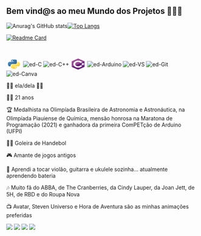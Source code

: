## Bem vind@s ao meu Mundo dos Projetos 👨🏻‍💻

![Anurag's GitHub stats](https://github-readme-stats.vercel.app/api?username=edneres&hide=contribs,prs&count_private=true&show_icons=true&theme=highcontrast)[![Top Langs](https://github-readme-stats.vercel.app/api/top-langs/?username=edneres&layout=compact&theme=highcontrast)](https://github.com/edneres/github-readme-stats)

[![Readme Card](https://github-readme-stats.vercel.app/api/pin/?username=edneres&repo=github-readme-stats&theme=highcontrast)](https://github.com/anuraghazra/github-readme-stats)

##

<div style="display: inline_block"><br>  
  <img align="center" alt="ed-Python" height="30" width="40" src="https://raw.githubusercontent.com/devicons/devicon/master/icons/python/python-original.svg">
  <img align="center" alt="ed-C" height="30" width="40" src="https://cdn.jsdelivr.net/gh/devicons/devicon/icons/c/c-original.svg" /> 
  <img align="center" alt="ed-C++" height="30" width="40" src="https://cdn.jsdelivr.net/gh/devicons/devicon/icons/cplusplus/cplusplus-original.svg" />
  <img align="center" alt="ed-Csharp" height="30" width="40" src="https://raw.githubusercontent.com/devicons/devicon/master/icons/csharp/csharp-original.svg">
  <img align="center" alt="ed-Arduino" height="30" width="40" src="https://cdn.jsdelivr.net/gh/devicons/devicon/icons/arduino/arduino-original-wordmark.svg" />
  <img align="center" alt="ed-VS" height="30" width="40" src="https://cdn.jsdelivr.net/gh/devicons/devicon/icons/vscode/vscode-original.svg" />
  <img align="center" alt="ed-Git" height="30" width="40" src="https://cdn.jsdelivr.net/gh/devicons/devicon/icons/github/github-original.svg" />
  <img align="center" alt="ed-Canva" height="30" width="40" src="https://cdn.jsdelivr.net/gh/devicons/devicon/icons/canva/canva-original.svg" />
</div>

🧑🏻 ela/dela 🏳️‍🌈

✌🏻 21 anos

🏆 Medalhista na Olimpíada Brasileira de Astronomia e Astronáutica, na Olimpíada Piauiense de Química, mensão honrosa na Maratona de Programação (2021) e ganhadora da primeira ComPETção de Arduino (UFPI)

🤾🏻 Goleira de Handebol

🎮 Amante de jogos antigos

🎸 Aprendi a tocar violão, guitarra e ukulele sozinha... atualmente aprendendo bateria

🎶 Muito fã do ABBA, de The Cranberries, da Cindy Lauper, da Joan Jett, de 5H, de RBD e do Roupa Nova

📺 Avatar, Steven Universo e Hora de Aventura são as minhas animações preferidas 

<div> 
   <a href="https://www.instagram.com/ed_neres/" target="_blank"><img src="https://img.shields.io/badge/-Instagram-%23E4405F?style=for-the-badge&logo=instagram&logoColor=white" target="_blank"></a>
  <a href = "edneres@ufpi.edu.br"><img src="https://img.shields.io/badge/-Gmail-%23333?style=for-the-badge&logo=gmail&logoColor=white" target="_blank"></a>
  <a href="https://www.linkedin.com/in/maria-ediv%C3%A2nia-026585236/" target="_blank"><img src="https://img.shields.io/badge/-LinkedIn-%230077B5?style=for-the-badge&logo=linkedin&logoColor=white" target="_blank"></a> 
  <a href="https://www.youtube.com/channel/UCZz76pWEBlBfdOuSW0j7bjA" target="_blank"><img src="https://img.shields.io/badge/YouTube-FF0000?style=for-the-badge&logo=youtube&logoColor=white" target="_blank"></a>
</div>

##
